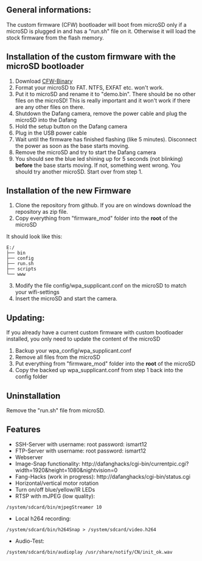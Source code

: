 ## General informations:

The custom firmware (CFW) bootloader will boot from microSD only if a microSD is plugged in and has a "run.sh" file on it. Otherwise it will load the stock firmware from the flash memory.

## Installation of the custom firmware with the microSD bootloader

1. Download [CFW-Binary](/hacks/cfw/cfw-1.1.bin)
2. Format your microSD to FAT. NTFS, EXFAT etc. won't work.
2. Put it to microSD and rename it to "demo.bin". There should be no other files on the microSD! This is really important and it won't work if there are any other files on there.
3. Shutdown the Dafang camera, remove the power cable and plug the microSD into the Dafang
3. Hold the setup button on the Dafang camera
4. Plug in the USB power cable
5. Wait until the firmware has finished flashing (like 5 minutes). Disconnect the power as soon as the base starts moving.
6. Remove the microSD and try to start the Dafang camera
7. You should see the blue led shining up for 5 seconds (not blinking) **before** the base starts moving. If not, something went wrong. You should try another microSD. Start over from step 1.


## Installation of the new Firmware

1. Clone the repository from github. If you are on windows download the repository as zip file.
2. Copy everything from "firmware_mod" folder into the **root** of the microSD

It should look like this:
```
E:/
├── bin
├── config
├── run.sh
├── scripts
└── www

```

3. Modify the file config/wpa_supplicant.conf on the microSD to match your wifi-settings
4. Insert the microSD and start the camera.

## Updating:

If you already have a current custom firmware with custom bootloader installed, you only need to update the content of the microSD

1. Backup your wpa_config/wpa_supplicant.conf
2. Remove all files from the microSD
3. Put everything from "firmware_mod" folder into the **root** of the microSD
4. Copy the backed up wpa_supplicant.conf from step 1 back into the config folder

## Uninstallation

Remove the "run.sh" file from microSD.

## Features

- SSH-Server with username: root password: ismart12
- FTP-Server with username: root password: ismart12
- Webserver
- Image-Snap functionality: http://dafanghacks/cgi-bin/currentpic.cgi?width=1920&height=1080&nightvision=0
- Fang-Hacks (work in progress): http://dafanghacks/cgi-bin/status.cgi
- Horizontal/vertical motor rotation
- Turn on/off blue/yellow/IR LEDs
- RTSP with mJPEG (low quality):
```
/system/sdcard/bin/mjpegStreamer 10
```
- Local h264 recording:
```
/system/sdcard/bin/h264Snap > /system/sdcard/video.h264
```

- Audio-Test:
```
/system/sdcard/bin/audioplay /usr/share/notify/CN/init_ok.wav
```
